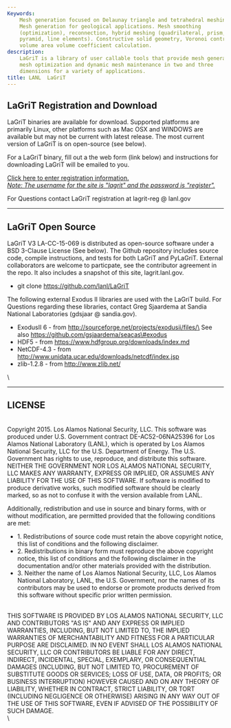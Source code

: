 ```yaml
---
Keywords: 
    Mesh generation focused on Delaunay triangle and tetrahedral meshing.
    Mesh generation for geological applications. Mesh smoothing
    (optimization), reconnection, hybrid meshing (quadrilateral, prism,
    pyramid, line elements). Constructive solid geometry, Voronoi control
    volume area volume coefficient calculation.
description: 
    LaGriT is a library of user callable tools that provide mesh generation,
    mesh optimization and dynamic mesh maintenance in two and three
    dimensions for a variety of applications.
title: LANL  LaGriT 
---
```




 
LaGriT Registration and Download
--------------------------------

LaGriT binaries are available for download. Supported platforms are
primarily Linux, other platforms such as Mac OSX and WINDOWS are
available but may not be current with latest release. The most current
version of LaGriT is on open-source (see below).

For a LaGriT binary, fill out a the web form (link below) and
instructions for downloading LaGriT will be emailed to you.

[Click here to enter registration information.\
*Note: The username for the site is "lagrit" and the password is
"register".*](https://lagrit.lanl.gov/reg/form.php)

For Questions contact LaGriT registration at lagrit-reg @ lanl.gov

------------------------------------------------------------------------

LaGriT Open Source
------------------

LaGriT V3 LA-CC-15-069 is distributed as open-source software under a
BSD 3-Clause License (See below). The Github repository includes source
code, compile instructions, and tests for both LaGriT and PyLaGriT.
External collaborators are welcome to particpate, see the contributor
agreement in the repo. It also includes a snapshot of this site,
lagrit.lanl.gov.

-   git clone <https://github.com/lanl/LaGriT>

The following external Exodus II libraries are used with the LaGriT
build. For Questions regarding these libraries, contact Greg Sjaardema
at Sandia National Laboratories (gdsjaar @ sandia.gov).

-   ExodusII 6 - from http://sourceforge.net/projects/exodusii/files/\
    See also https://github.com/gsjaardema/seacas\#exodus
-   HDF5 - from https://www.hdfgroup.org/downloads/index.md
-   NetCDF-4.3 - from
    http://www.unidata.ucar.edu/downloads/netcdf/index.jsp
-   zlib-1.2.8 - from http://www.zlib.net/

\

------------------------------------------------------------------------

LICENSE
-------

\
Copyright 2015. Los Alamos National Security, LLC. This software was
produced under U.S. Government contract DE-AC52-06NA25396 for Los Alamos
National Laboratory (LANL), which is operated by Los Alamos National
Security, LLC for the U.S. Department of Energy. The U.S. Government has
rights to use, reproduce, and distribute this software. NEITHER THE
GOVERNMENT NOR LOS ALAMOS NATIONAL SECURITY, LLC MAKES ANY WARRANTY,
EXPRESS OR IMPLIED, OR ASSUMES ANY LIABILITY FOR THE USE OF THIS
SOFTWARE. If software is modified to produce derivative works, such
modified software should be clearly marked, so as not to confuse it with
the version available from LANL.

Additionally, redistribution and use in source and binary forms, with or
without modification, are permitted provided that the following
conditions are met:

-   1\. Redistributions of source code must retain the above copyright
    notice, this list of conditions and the following disclaimer.
-   2\. Redistributions in binary form must reproduce the above copyright
    notice, this list of conditions and the following disclaimer in the
    documentation and/or other materials provided with the distribution.
-   3\. Neither the name of Los Alamos National Security, LLC, Los Alamos
    National Laboratory, LANL, the U.S. Government, nor the names of its
    contributors may be used to endorse or promote products derived from
    this software without specific prior written permission.

\
THIS SOFTWARE IS PROVIDED BY LOS ALAMOS NATIONAL SECURITY, LLC AND
CONTRIBUTORS "AS IS" AND ANY EXPRESS OR IMPLIED WARRANTIES, INCLUDING,
BUT NOT LIMITED TO, THE IMPLIED WARRANTIES OF MERCHANTABILITY AND
FITNESS FOR A PARTICULAR PURPOSE ARE DISCLAIMED. IN NO EVENT SHALL LOS
ALAMOS NATIONAL SECURITY, LLC OR CONTRIBUTORS BE LIABLE FOR ANY DIRECT,
INDIRECT, INCIDENTAL, SPECIAL, EXEMPLARY, OR CONSEQUENTIAL DAMAGES
(INCLUDING, BUT NOT LIMITED TO, PROCUREMENT OF SUBSTITUTE GOODS OR
SERVICES; LOSS OF USE, DATA, OR PROFITS; OR BUSINESS INTERRUPTION)
HOWEVER CAUSED AND ON ANY THEORY OF LIABILITY, WHETHER IN CONTRACT,
STRICT LIABILITY, OR TORT (INCLUDING NEGLIGENCE OR OTHERWISE) ARISING IN
ANY WAY OUT OF THE USE OF THIS SOFTWARE, EVEN IF ADVISED OF THE
POSSIBILITY OF SUCH DAMAGE.
\
\



